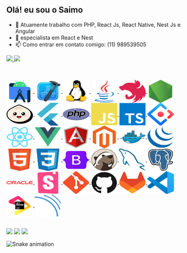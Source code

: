 ## Olá! eu sou o Saimo

- 🔭 Atuamente trabalho com PHP, React Js, React Native, Nest Js e Angular
- 🌱 especialista em React e Nest
- 📫 Como entrar em contato comigo: (11) 989539505


<div>
  <a href="https://github.com/gabrielsaimo">
  <img height="160em" src="https://github-readme-stats.vercel.app/api?username=gabrielsaimo&show_icons=true&theme=dracula&include_all_commits=true&count_private=true"/>
  <img height="160em" src="https://github-readme-stats.vercel.app/api/top-langs/?username=gabrielsaimo&layout=compact&langs_count=7&theme=dracula"/>
</div>

##


<div style="display: inline_block"><br>
  <img align="center" alt="Sai-ANDROID" height="60" width="70" src="https://raw.githubusercontent.com/devicons/devicon/master/icons/androidstudio/androidstudio-original.svg">
  <img align="center" alt="Sai-XCODE" height="60" width="70" src="https://raw.githubusercontent.com/devicons/devicon/master/icons/xcode/xcode-original.svg">
  <img align="center" alt="Sai-LINIX" height="60" width="70" src="https://raw.githubusercontent.com/devicons/devicon/master/icons/linux/linux-original.svg">
  <img align="center" alt="Sai-HTML" height="60" width="70" src="https://raw.githubusercontent.com/devicons/devicon/master/icons/java/java-original.svg">
  <img align="center" alt="Sai-NestJS" height="60" width="70" src="https://raw.githubusercontent.com/devicons/devicon/master/icons/nestjs/nestjs-original.svg">
  <img align="center" alt="Sai-NODEJS" height="60" width="70" src="https://raw.githubusercontent.com/devicons/devicon/master/icons/nodejs/nodejs-original.svg">
  <img align="center" alt="Sai-BUN" height="60" width="70" src="https://raw.githubusercontent.com/devicons/devicon/master/icons/bun/bun-original.svg">
  <img align="center" alt="Sai-FLUTTER" height="60" width="70" src="https://raw.githubusercontent.com/devicons/devicon/master/icons/flutter/flutter-original.svg">
  <img align="center" alt="Sai-HTML" height="60" width="70" src="https://raw.githubusercontent.com/devicons/devicon/master/icons/php/php-original.svg">
  <img align="center" alt="Sai-JS" height="60" width="70" src="https://raw.githubusercontent.com/devicons/devicon/master/icons/javascript/javascript-plain.svg">
  <img align="center" alt="Sai-TYJS" height="60" width="70" src="https://raw.githubusercontent.com/devicons/devicon/master/icons/typescript/typescript-plain.svg">
  <img align="center" alt="Sai-ANTD" height="60" width="70" src="https://raw.githubusercontent.com/devicons/devicon/master/icons/antdesign/antdesign-original.svg">
  <img align="center" alt="Sai-REACT" height="60" width="70" src="https://raw.githubusercontent.com/devicons/devicon/master/icons/react/react-original.svg">
  <img align="center" alt="Sai-VUEJS" height="60" width="70" src="https://raw.githubusercontent.com/devicons/devicon/master/icons/vuejs/vuejs-original.svg">
  <img align="center" alt="Sai-ANGULAR" height="60" width="70" src="https://raw.githubusercontent.com/devicons/devicon/master/icons/angularjs/angularjs-original.svg">
  <img align="center" alt="Sai-MAGENTO" height="60" width="70" src="https://raw.githubusercontent.com/devicons/devicon/master/icons/magento/magento-original.svg">
  <img align="center" alt="Sai-DOCKER" height="60" width="70" src="https://raw.githubusercontent.com/devicons/devicon/master/icons/docker/docker-original.svg">
  <img align="center" alt="Sai-JQUERY" height="60" width="70" src="https://raw.githubusercontent.com/devicons/devicon/master/icons/jquery/jquery-original.svg">
  <img align="center" alt="Sai-HTML" height="60" width="70" src="https://raw.githubusercontent.com/devicons/devicon/master/icons/html5/html5-original.svg">
  <img align="center" alt="Sai-CSS" height="60" width="70" src="https://raw.githubusercontent.com/devicons/devicon/master/icons/css3/css3-original.svg">
  <img align="center" alt="Sai-BOOTSTRAP" height="60" width="70" src="https://raw.githubusercontent.com/devicons/devicon/master/icons/bootstrap/bootstrap-original.svg">
  <img align="center" alt="Sai-DBEAVER" height="60" width="70" src="https://raw.githubusercontent.com/devicons/devicon/master/icons/dbeaver/dbeaver-original.svg">
  <img align="center" alt="Sai-MYSQL" height="60" width="70" src="https://raw.githubusercontent.com/devicons/devicon/master/icons/mysql/mysql-original.svg">
  <img align="center" alt="Sai-POSTGRES" height="60" width="70" src="https://raw.githubusercontent.com/devicons/devicon/master/icons/postgresql/postgresql-original.svg">
  <img align="center" alt="Sai-ORACLE" height="60" width="70" src="https://raw.githubusercontent.com/devicons/devicon/master/icons/oracle/oracle-original.svg">
  <img align="center" alt="Sai-ORACLE" height="60" width="70" src="https://raw.githubusercontent.com/devicons/devicon/master/icons/storybook/storybook-original.svg">
  <img align="center" alt="Sai-GIT" height="60" width="70" src="https://raw.githubusercontent.com/devicons/devicon/master/icons/git/git-original.svg">
  <img align="center" alt="Sai-GITHUB" height="60" width="70" src="https://raw.githubusercontent.com/devicons/devicon/master/icons/github/github-original.svg"> 
  <img align="center" alt="Sai-GITLAB" height="60" width="70" src="https://raw.githubusercontent.com/devicons/devicon/master/icons/gitlab/gitlab-original.svg">
  <img align="center" alt="Sai-VSCODE" height="60" width="70" src="https://raw.githubusercontent.com/devicons/devicon/master/icons/vscode/vscode-original.svg">
  <img align="center" alt="Sai-JETOBRAINS" height="60" width="70" src="https://raw.githubusercontent.com/devicons/devicon/master/icons/jetbrains/jetbrains-original.svg">
  <img align="center" alt="Sai-SONARQUBE" height="60" width="70" src="https://raw.githubusercontent.com/devicons/devicon/master/icons/sonarqube/sonarqube-original.svg">
</div>

##


<div> 
  <a href="https://instagram.com/gabrielsaimo_/" target="_blank"><img src="https://img.shields.io/badge/-Instagram-%23E4405F?style=for-the-badge&logo=instagram&logoColor=white" target="_blank"></a>
  <a href = "mailto:gabrielsaimo68@gmail.com"><img src="https://img.shields.io/badge/-Gmail-%23333?style=for-the-badge&logo=gmail&logoColor=white" target="_blank"></a>
  <a href="https://www.linkedin.com/in/gabriel-saimo/" target="_blank"><img src="https://img.shields.io/badge/-LinkedIn-%230077B5?style=for-the-badge&logo=linkedin&logoColor=white" target="_blank"></a> 
  </div>
  
  ![Snake animation](https://github.com/gabrielsaimo/gabrielsaimo/blob/output/github-contribution-grid-snake.svg)
